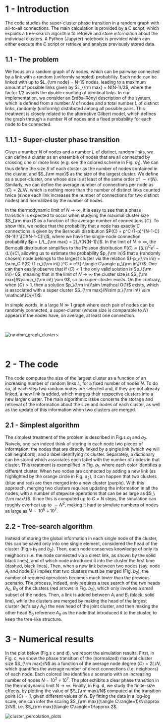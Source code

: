 # 1 - Introduction

The code studies the super-cluster phase transition in a random graph with all-to-all connections. The main calculation is provided by a C script, which exploits a tree-search algorithm to retrieve and store information about the individual clusters. A Python (Jupyter) notebook is provided which can either execute the C script or retrieve and analyze previously stored data.

## 1.1 - The problem

We focus on a random graph of $N$ nodes, which can be pairwise connected by a link with a random (uniformly sampled) probability. Each node can be linked with up to $L_{\rm node} = N-1$ nodes, leading to a maximum amount of possible links given by $L_{\rm max} = N(N-1)/2$, where the factor $1/2$ avoids the double counting of identical links. In our implementation, we consider an Erdős–Rényi description of the system, which is defined from a number $N$ of nodes and a total number $L$ of distinct links, randomly (uniformly) distributed among all possible pairs. This treatment is closely related to the alternative Gilbert model, which defines the graph through a number $N$ of nodes and a fixed probability for each node to be connected.

## 1.1.1 - Super-cluster phase transition

Given a number $N$ of nodes and a number $L$ of distinct, random links, we can define a cluster as an ensemble of nodes that are all connected by crossing one or more links (e.g. see the colored scheme in Fig. $a_1$). We can thus define the size $S$ of each cluster as the number of nodes contained in the cluster, and $S_{\rm max}$ as the size of the largest cluster. We define as a super-cluster, one whose size is at least of the same order of $\sim \mathcal O (N)$. Similarly, we can define the average number of connections per node as $\langle C \rangle=2L/N$, which is nothing more than the number of distinct links counted twice (since each link increases the number of connections for two distinct nodes) and normalized by the number of nodes.

In the thermodynamic limit of $N\to \infty$, it is easy to see that a phase transition is expected to occur when studying the maximal cluster size $S_{\rm max}$ as a function of the average number of connections $\langle C \rangle$. To show this, we notice that the probability that a node has exactly $C$ connections is given by the Bernoulli distribution $P(C) =  p^C (1-p)^{N-1-C} (N-1)!/ \[C!(N-1-C)!\]$, where we have the single-node connection probability $p = L/L_{\rm max} = 2L/\[N(N-1)\]$. In the limit of $N\to \infty$, the Bernoulli distribution simplifies to the Poisson distribution $P(C)\approx \{\langle L\rangle\}^C e^\{-\langle L\rangle\} / C!$, allowing us to estimate the probability $p_{\rm in}$ that a (randomly chosen) node belongs to the largest cluster via the relation $1-p_\{\rm in\} = \sum_C P(C)  (1-p_\{\rm in\} )^C = e^\{-\langle C\rangle p_\{\rm in\}\}$. One can then easily observe that if $\langle C\rangle<1$ the only valid solution is $p_\{\rm in\}=0$, meaning that in the limit of $N\to \infty$ the cluster size is $S_{\rm max}/N\sim p_\{\rm in\} \sim 0$, so no super-cluster exists. On the contrary, when $\langle C\rangle>1$, then a solution $p_\{\rm in\}\sim \mathcal O(1)$ exists, which is associated with a super cluster $S_{\rm max}/N\sim p_\{\rm in\} \sim \mathcal\{O\}(1)$.

In simple words, in a large $N\gg 1$ graph where each pair of nodes can be randomly connected, a super-cluster (whose size is comparable to $N$) appears if the nodes have, on average, at least one connection.

<br/>

![random_graph_clusters](https://github.com/user-attachments/assets/d94fa873-b5e0-4257-9151-e8485bea0b25)

<br/>

# 2 - The code

The code computes the size of the largest cluster as a function of an increasing number of random links $L$, for a fixed number of nodes $N$. To do so, at each step two random nodes are selected and, if they are not already linked, a new link is added, which merges their respective clusters into a new larger cluster. The main algorithmic issue concerns the storage and retrieval of the information about the size and nodes of each cluster, as well as the update of this information when two clusters are merged.

## 2.1 - Simplest algorithm

The simplest treatment of the problem is described in Fig.s $a_1$ and $a_2$. Naively, one can indeed think of storing in each node two pieces of information: the nodes that are directly linked by a single link (which we will call neighbors), and a label identifying its cluster. Separately, a dictionary can be stored which associates each label with the number of nodes in that cluster. This treatment is exemplified in Fig. $a_1$, where each color identifies a different cluster. When two nodes are connected by adding a new link (as highlighted by the orange circle in Fig. $a_2$), it can happen that two clusters (blue and red) are then merged into a new cluster (purple). With this approach, merging two clusters requires updating the information in all the nodes, with a number of stepwise operations that can be as large as $S_\{\rm max\}$. Since this is computed up to $C=N$ steps, the simulation can roughly overheat up to $\sim N^2$, making it hard to simulate numbers of nodes as large as $N\sim 10^6\div10^7$.

## 2.2 - Tree-search algorithm

Instead of storing the global information in each single node of the cluster, this can be saved only into one single element, considered the head of the cluster (Fig.s $b_1$ and $b_2$). Then, each node conserves knowledge of only its neighbors (i.e. the node connected via a direct link, as shown by the solid black lines), and of which node introduced it into the cluster the first time (dashed, black lines). Then, when a new link between two nodes (say, node $A_i$ and node $B_j$) implies that two clusters must be merged (Fig. $b_2$), the number of required operations becomes much lower than the previous scenario. The process, indeed, only requires a tree search of the two heads $A_0$, $B_0$ of the clusters (red arrows in Fig. $b_2$), which only involves a small subset of the nodes. Then, a link is added between $A_i$ and $B_j$ (black, solid line), while the clusters are merged by making the head of the largest cluster (let's say $A_0$) the new head of the joint cluster, and then making the other head $B_0$ reference $A_0$ as the node that introduced it to the cluster, to keep the tree-like structure.

# 3 - Numerical results

In the plot below (Fig.s c and d), we report the simulation results. First, in Fig. c, we show the phase transition of the (normalized) maximal cluster size $S_{\rm max}/N$ as a function of the average node degree $\langle C\rangle = 2L/N$, which quantifies the average number of direct connections (i.e. neighbors) of each node. Each colored line identifies a scenario with an increasing number of nodes $N=10^2\div 10^7$. The plot exhibits a clear phase transition in the thermodynamic limit $N\to \infty$. Finally, in Fig. d, we study the finite-size effects, by plotting the value of $S_{\rm max}/N$ computed at the transition point $\langle C\rangle=1$, given different values of $N$. By fitting the data in a log-log scale, one can infer the scaling $S_{\rm max}(\langle C\rangle=1)/N\approx 2/N$, i.e. $S_{\rm max}(\langle C\rangle=1)\approx 2$.  

![cluster_percolation_plots](https://github.com/user-attachments/assets/16a70883-8553-4f57-8030-d9f2b06a5f52)
